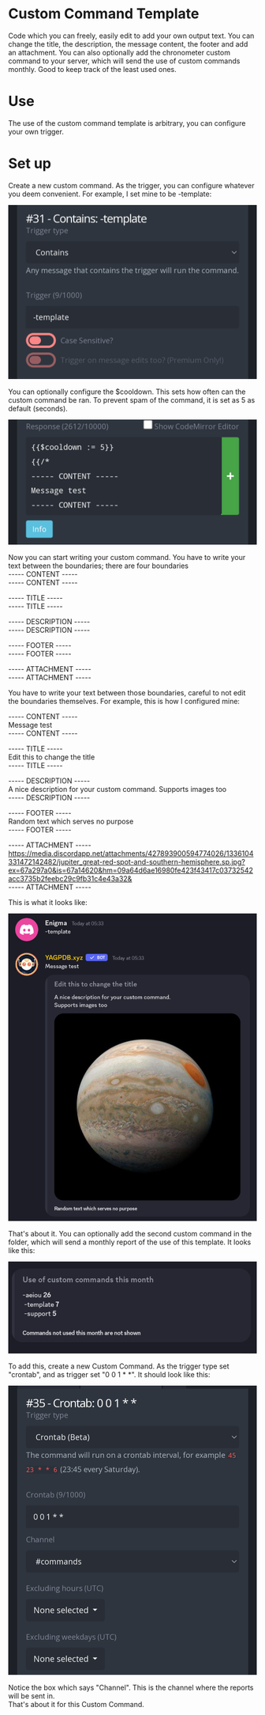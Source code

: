 # Custom Command Template
Code which you can freely, easily edit to add your own output text. You can change the title, the description, the message content, the footer and add an attachment. You can also optionally add the chronometer custom command to your server, which will send the use of custom commands monthly. Good to keep track of the least used ones.

# Use
The use of the custom command template is arbitrary, you can configure your own trigger.

# Set up
Create a new custom command. As the trigger, you can configure whatever you deem convenient. For example, I set mine to be -template:

![image](../ignore/customcommandtemplate1.png)

You can optionally configure the $cooldown. This sets how often can the custom command be ran. To prevent spam of the command, it is set as 5 as default (seconds).  

![image](../ignore/customcommandtemplate2.png)

Now you can start writing your custom command. You have to write your text between the boundaries; there are four boundaries  
----- CONTENT -----  
----- CONTENT -----

----- TITLE -----  
----- TITLE -----

----- DESCRIPTION -----  
----- DESCRIPTION -----

----- FOOTER -----  
----- FOOTER -----

----- ATTACHMENT -----  
----- ATTACHMENT -----

You have to write your text between those boundaries, careful to not edit the boundaries themselves. For example, this is how I configured mine:  

----- CONTENT -----  
Message test  
----- CONTENT -----  

----- TITLE -----  
Edit this to change the title    
----- TITLE -----  

----- DESCRIPTION -----    
A nice description for your custom command.
Supports images too  
----- DESCRIPTION -----  

----- FOOTER -----  
Random text which serves no purpose    
----- FOOTER -----  

----- ATTACHMENT -----  
https://media.discordapp.net/attachments/427893900594774026/1336104331472142482/jupiter_great-red-spot-and-southern-hemisphere.sp.jpg?ex=67a297a0&is=67a14620&hm=09a64d6ae16980fe423f43417c03732542acc3735b2feebc29c9fb31c4e43a32&    
----- ATTACHMENT -----


This is what it looks like:  

![image](../ignore/customcommandtemplate3.png)

That's about it. 
You can optionally add the second custom command in the folder, which will send a monthly report of the use of this template. It looks like this:  

![image](../ignore/customcommandtemplate5.png)

To add this, create a new Custom Command. As the trigger type set "crontab", and as trigger set "0 0 1 * *". It should look like this:  

![image](../ignore/customcommandtemplate4.png)  

Notice the box which says "Channel". This is the channel where the reports will be sent in.  
That's about it for this Custom Command.
